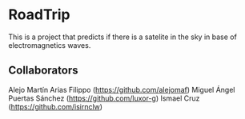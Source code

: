 # RoadTrip
This is a project that predicts if there is a satelite in the sky in base of electromagnetics waves.

## Collaborators
Alejo Martín Arias Filippo (https://github.com/alejomaf)
Miguel Ángel Puertas Sánchez (https://github.com/luxor-g)
Ismael Cruz (https://github.com/isirnclw)
